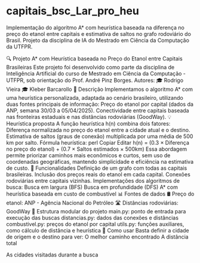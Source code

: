 # capitais_bsc_Lar_pro_heu
Implementação do algoritmo A* com heurística baseada na diferença no preço do etanol entre capitais e estimativa de saltos no grafo rodoviário do Brasil. Projeto da disciplina de IA do Mestrado em Ciência da Computação da UTFPR.

🔍 Projeto A* com Heurística baseada no Preço do Etanol entre Capitais Brasileiras
Este projeto foi desenvolvido como parte da disciplina de Inteligência Artificial do curso de Mestrado em Ciência da Computação - UTFPR, sob orientação do Prof. André Pinz Borges.
Autores:
🎓 Rodrigo Vieira
🎓 Kleber Barcarollo
📌 Descrição
Implementamos o algoritmo A* com uma heurística personalizada, adaptada ao cenário brasileiro, utilizando duas fontes principais de informação:
Preço do etanol por capital (dados da ANP, semana 30/03 a 05/04/2025).
Conectividade entre capitais baseada nas fronteiras estaduais e nas distâncias rodoviárias (GoodWay).
💡 Heurística proposta
A função heurística h(n) combina dois fatores:
Diferença normalizada no preço do etanol entre a cidade atual e o destino.
Estimativa de saltos (graus de conexão) multiplicada por uma média de 500 km por salto.
Fórmula heurística:
perl
Copiar
Editar
h(n) = (0.3 × Diferença no preço do etanol) + (0.7 × Saltos estimados × 500km)
Essa abordagem permite priorizar caminhos mais econômicos e curtos, sem uso de coordenadas geográficas, mantendo simplicidade e eficiência na estimativa de custo.
🧠 Funcionalidades
Definição de um grafo com todas as capitais brasileiras.
Inclusão dos preços reais do etanol em cada capital.
Conexões rodoviárias entre capitais vizinhas.
Implementações dos algoritmos de busca:
Busca em largura (BFS)
Busca em profundidade (DFS)
A* com heurística baseada em custo de combustível
📊 Fontes de dados
🛢️ Preço do etanol: ANP - Agência Nacional do Petróleo
🛣️ Distâncias rodoviárias: GoodWay
📁 Estrutura modular do projeto
main.py: ponto de entrada para execução das buscas
distancias.py: dados das conexões e distâncias
combustivel.py: preços do etanol por capital
utils.py: funções auxiliares, como cálculo de distância e heurística
🚀 Como usar
Basta definir a cidade de origem e o destino para ver:
O melhor caminho encontrado
A distância total

As cidades visitadas durante a busca
